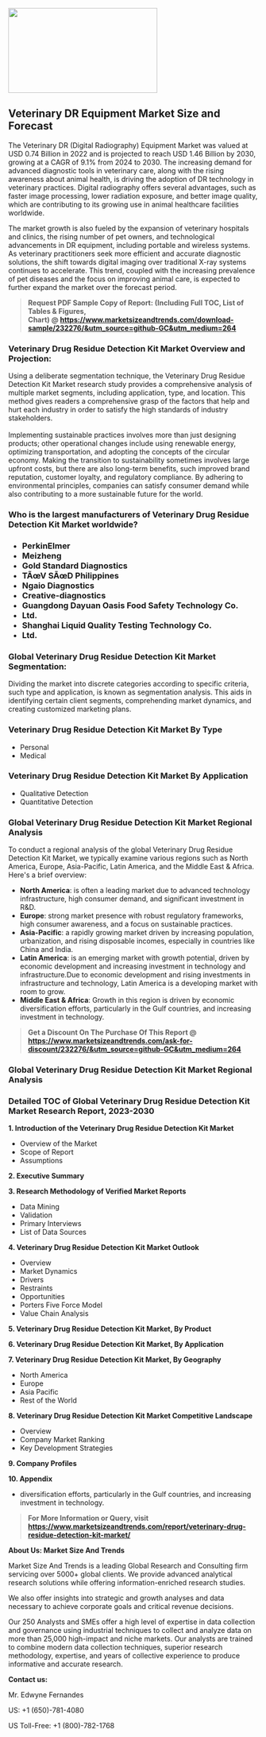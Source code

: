 <p><img class="alignnone size-medium wp-image-20088" src="https://ffe5etoiles.com/wp-content/uploads/2024/12/MST1-300x171.png" alt="" width="300" height="171" /></p><h2>Veterinary DR Equipment Market Size and Forecast</h2><p>The Veterinary DR (Digital Radiography) Equipment Market was valued at USD 0.74 Billion in 2022 and is projected to reach USD 1.46 Billion by 2030, growing at a CAGR of 9.1% from 2024 to 2030. The increasing demand for advanced diagnostic tools in veterinary care, along with the rising awareness about animal health, is driving the adoption of DR technology in veterinary practices. Digital radiography offers several advantages, such as faster image processing, lower radiation exposure, and better image quality, which are contributing to its growing use in animal healthcare facilities worldwide.</p><p>The market growth is also fueled by the expansion of veterinary hospitals and clinics, the rising number of pet owners, and technological advancements in DR equipment, including portable and wireless systems. As veterinary practitioners seek more efficient and accurate diagnostic solutions, the shift towards digital imaging over traditional X-ray systems continues to accelerate. This trend, coupled with the increasing prevalence of pet diseases and the focus on improving animal care, is expected to further expand the market over the forecast period.</p></p><blockquote id="" class=""><strong>Request PDF Sample Copy of Report: (Including Full TOC, List of Tables &amp; Figures, Chart)&nbsp;@&nbsp;<strong><a href="https://www.marketsizeandtrends.com/download-sample/232276/&utm_source=github-GC&utm_medium=264" target="_blank">https://www.marketsizeandtrends.com/download-sample/232276/&utm_source=github-GC&utm_medium=264</a></strong></strong></blockquote><h3 id="" class="">Veterinary Drug Residue Detection Kit Market&nbsp;Overview and Projection:</h3><p id="" class="">Using a deliberate segmentation technique, the Veterinary Drug Residue Detection Kit Market research study provides a comprehensive analysis of multiple market segments, including application, type, and location. This method gives readers a comprehensive grasp of the factors that help and hurt each industry in order to satisfy the high standards of industry stakeholders. <br /> <br />Implementing sustainable practices involves more than just designing products; other operational changes include using renewable energy, optimizing transportation, and adopting the concepts of the circular economy. Making the transition to sustainability sometimes involves large upfront costs, but there are also long-term benefits, such improved brand reputation, customer loyalty, and regulatory compliance. By adhering to environmental principles, companies can satisfy consumer demand while also contributing to a more sustainable future for the world.</p><h3 id="" class="">Who is the largest manufacturers of&nbsp;Veterinary Drug Residue Detection Kit Market worldwide?</h3><h3 class=""><p><ul><li>PerkinElmer </li><li> Meizheng </li><li> Gold Standard Diagnostics </li><li> TÃœV SÃœD Philippines </li><li> Ngaio Diagnostics </li><li> Creative-diagnostics </li><li> Guangdong Dayuan Oasis Food Safety Technology Co. </li><li> Ltd. </li><li> Shanghai Liquid Quality Testing Technology Co. </li><li> Ltd.</li></ul></p></h3><h3 id="" class="">Global&nbsp;Veterinary Drug Residue Detection Kit Market Segmentation:</h3><p id="" class="">Dividing the market into discrete categories according to specific criteria, such type and application, is known as segmentation analysis. This aids in identifying certain client segments, comprehending market dynamics, and creating customized marketing plans.</p><h3 id="" class="">Veterinary Drug Residue Detection Kit Market&nbsp;By Type</h3><p><p><ul><li>Personal</li><li> Medical</p></li></ul></p></p><h3 id="" class="">Veterinary Drug Residue Detection Kit Market&nbsp;By Application</h3><p class=""><p><ul><li>Qualitative Detection</li><li> Quantitative Detection</li></ul></p></p><h3 id="" class="">Global Veterinary Drug Residue Detection Kit Market Regional Analysis</h3><p id="" class="">To conduct a regional analysis of the global Veterinary Drug Residue Detection Kit Market, we typically examine various regions such as North America, Europe, Asia-Pacific, Latin America, and the Middle East &amp; Africa. Here's a brief overview:</p><ul><li><strong>North America</strong>: is often a leading market due to advanced technology infrastructure, high consumer demand, and significant investment in R&amp;D.</li><li><strong>Europe</strong>: strong market presence with robust regulatory frameworks, high consumer awareness, and a focus on sustainable practices.</li><li><strong>Asia-Pacific</strong>: a rapidly growing market driven by increasing population, urbanization, and rising disposable incomes, especially in countries like China and India.</li><li><strong>Latin America</strong>: is an emerging market with growth potential, driven by economic development and increasing investment in technology and infrastructure.Due to economic development and rising investments in infrastructure and technology, Latin America is a developing market with room to grow.</li><li><strong>Middle East &amp; Africa</strong>: Growth in this region is driven by economic diversification efforts, particularly in the Gulf countries, and increasing investment in technology.</li></ul><blockquote id="" class=""><strong>Get a Discount On The Purchase Of This Report @ <strong><a href="https://www.marketsizeandtrends.com/ask-for-discount/232276/&utm_source=github-GC&utm_medium=264" target="_blank">https://www.marketsizeandtrends.com/ask-for-discount/232276/&utm_source=github-GC&utm_medium=264</a></strong></strong></blockquote><h3 id="" class="">Global Veterinary Drug Residue Detection Kit Market Regional Analysis</h3><h3 id="" class="">Detailed TOC of Global Veterinary Drug Residue Detection Kit Market Research Report, 2023-2030</h3><p id="" class=""><strong>1. Introduction of the Veterinary Drug Residue Detection Kit Market</strong></p><ul><li>Overview of the Market</li><li>Scope of Report</li><li>Assumptions</li></ul><p id="" class=""><strong>2. Executive Summary</strong></p><p id="" class=""><strong>3. Research Methodology of Verified Market Reports</strong></p><ul><li>Data Mining</li><li>Validation</li><li>Primary Interviews</li><li>List of Data Sources</li></ul><p id="" class=""><strong>4. Veterinary Drug Residue Detection Kit Market Outlook</strong></p><ul><li>Overview</li><li>Market Dynamics</li><li>Drivers</li><li>Restraints</li><li>Opportunities</li><li>Porters Five Force Model</li><li>Value Chain Analysis</li></ul><p id="" class=""><strong>5. Veterinary Drug Residue Detection Kit Market, By Product</strong></p><p id="" class=""><strong>6. Veterinary Drug Residue Detection Kit Market, By Application</strong></p><p id="" class=""><strong>7. Veterinary Drug Residue Detection Kit Market, By Geography</strong></p><ul><li>North America</li><li>Europe</li><li>Asia Pacific</li><li>Rest of the World</li></ul><p id="" class=""><strong>8. Veterinary Drug Residue Detection Kit Market Competitive Landscape</strong></p><ul><li>Overview</li><li>Company Market Ranking</li><li>Key Development Strategies</li></ul><p id="" class=""><strong>9. Company Profiles</strong></p><p id="" class=""><strong>10. Appendix</strong></p><ul><li>diversification efforts, particularly in the Gulf countries, and increasing investment in technology.</li></ul><blockquote id="" class=""><strong>For More Information or Query, visit <strong><strong><a href="https://www.marketsizeandtrends.com/report/veterinary-drug-residue-detection-kit-market/" target="_blank">https://www.marketsizeandtrends.com/report/veterinary-drug-residue-detection-kit-market/</a></strong></strong></strong></blockquote><p id="" class=""><strong>About Us: Market Size And Trends</strong></p><p id="" class="">Market Size And Trends is a leading Global Research and Consulting firm servicing over 5000+ global clients. We provide advanced analytical research solutions while offering information-enriched research studies.</p><p id="" class="">We also offer insights into strategic and growth analyses and data necessary to achieve corporate goals and critical revenue decisions.</p><p id="" class="">Our 250 Analysts and SMEs offer a high level of expertise in data collection and governance using industrial techniques to collect and analyze data on more than 25,000 high-impact and niche markets. Our analysts are trained to combine modern data collection techniques, superior research methodology, expertise, and years of collective experience to produce informative and accurate research.</p><p id="" class=""><strong>Contact us:</strong></p><p id="" class="">Mr. Edwyne Fernandes</p><p id="" class="">US: +1 (650)-781-4080</p><p id="" class="">US Toll-Free: +1 (800)-782-1768</p>
